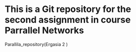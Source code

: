 This is a Git repository for the second assignment in course Parrallel Networks
==========

Parallila_repository(Ergasia 2 )
